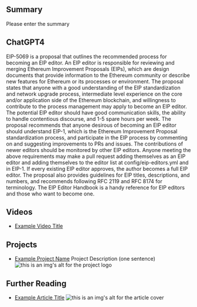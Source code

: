## Summary

Please enter the summary

## ChatGPT4

EIP-5069 is a proposal that outlines the recommended process for becoming an EIP editor. An EIP editor is responsible for reviewing and merging Ethereum Improvement Proposals (EIPs), which are design documents that provide information to the Ethereum community or describe new features for Ethereum or its processes or environment. The proposal states that anyone with a good understanding of the EIP standardization and network upgrade process, intermediate level experience on the core and/or application side of the Ethereum blockchain, and willingness to contribute to the process management may apply to become an EIP editor. The potential EIP editor should have good communication skills, the ability to handle contentious discourse, and 1-5 spare hours per week. The proposal recommends that anyone desirous of becoming an EIP editor should understand EIP-1, which is the Ethereum Improvement Proposal standardization process, and participate in the EIP process by commenting on and suggesting improvements to PRs and issues. The contributions of newer editors should be monitored by other EIP editors. Anyone meeting the above requirements may make a pull request adding themselves as an EIP editor and adding themselves to the editor list at config/eip-editors.yml and in EIP-1. If every existing EIP editor approves, the author becomes a full EIP editor. The proposal also provides guidelines for EIP titles, descriptions, and numbers, and recommends following RFC 2119 and RFC 8174 for terminology. The EIP Editor Handbook is a handy reference for EIP editors and those who want to become one.

## Videos

- [Example Video Title](https://www.youtube.com/watch?v=TDGq4aeevgY)

## Projects

- [Example Project Name](https://xxxx.xxx/xxxxx) Project Description (one sentence) ![this is an img's alt for the project logo](https://xxxx.xxx/project-logo.xxx)

## Further Reading

- [Example Article Title](https://xxxx.xxx/xxxxx) ![this is an img's alt for the article cover](https://xxxx.xxx/article-cover.xxx)
